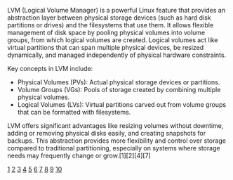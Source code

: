 LVM (Logical Volume Manager) is a powerful Linux feature that provides an abstraction layer between physical storage devices
(such as hard disk partitions or drives) and the filesystems that use them. It allows flexible management of disk space by
pooling physical volumes into volume groups, from which logical volumes are created. Logical volumes act like virtual
partitions that can span multiple physical devices, be resized dynamically, and managed independently of physical hardware
constraints.

Key concepts in LVM include:

- Physical Volumes (PVs): Actual physical storage devices or partitions.
- Volume Groups (VGs): Pools of storage created by combining multiple physical volumes.
- Logical Volumes (LVs): Virtual partitions carved out from volume groups that can be formatted with filesystems.

LVM offers significant advantages like resizing volumes without downtime, adding or removing physical disks easily, and
creating snapshots for backups. This abstraction provides more flexibility and control over storage compared to traditional
partitioning, especially on systems where storage needs may frequently change or grow.[1][2][4][7]

[1](https://webmin.com/docs/modules/logical-volume-management/)
[2](<https://en.wikipedia.org/wiki/Logical_Volume_Manager_(Linux)>)
[3](https://www.digitalocean.com/community/tutorials/an-introduction-to-lvm-concepts-terminology-and-operations)
[4](https://wiki.debian.org/LVM)
[5](https://docs.redhat.com/en/documentation/red_hat_enterprise_linux/9/html/configuring_and_managing_logical_volumes/overview-of-logical-volume-management_configuring-and-managing-logical-volumes)
[6](https://www.r-studio.com/What-is-Logical-Volume-Manager-LVM.html)
[7](https://documentation.ubuntu.com/server/explanation/storage/about-lvm/)
[8](https://www.techtarget.com/searchstorage/tutorial/Manage-storage-using-Linux-Logical-Volume-Manager)
[9](https://www.youtube.com/watch?v=214rUhQe7B4) [10](https://en.wikipedia.org/wiki/Logical_volume_management)

